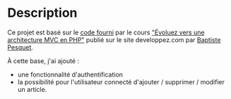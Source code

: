 # Description  

Ce projet est basé sur le [code fourni](https://github.com/bpesquet/MonBlog/tree/sans-mvc) par le cours ["Évoluez vers une architecture MVC en PHP"](https://bpesquet.developpez.com/tutoriels/php/evoluer-architecture-mvc/) publié sur le site developpez.com par [Baptiste Pesquet](https://www.developpez.net/forums/u610959/bpesquet/).

À cette base, j'ai ajouté : 

- une fonctionnalité d'authentification
- la possibilité pour l'utilisateur connecté d'ajouter / supprimer / modifier un article.


